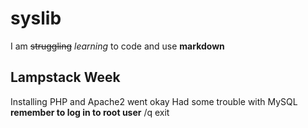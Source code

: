 # syslib

I am ~~struggling~~ *learning* to code and use **markdown**

## Lampstack Week
Installing PHP and Apache2 went okay
Had some trouble with MySQL
**remember to log in to root user**
/q exit


